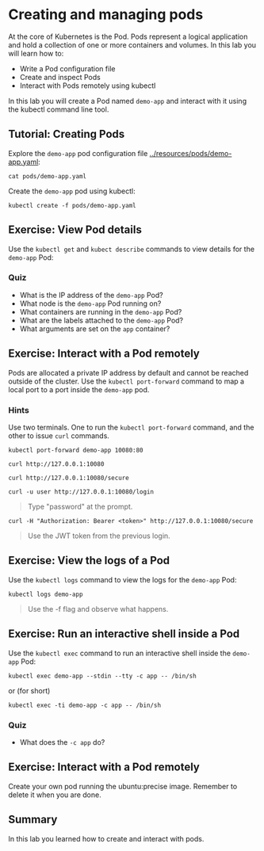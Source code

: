 # Creating and managing pods

At the core of Kubernetes is the Pod. Pods represent a logical application and hold a collection of one or more containers and volumes. In this lab you will learn how to:

* Write a Pod configuration file
* Create and inspect Pods
* Interact with Pods remotely using kubectl

In this lab you will create a Pod named `demo-app` and interact with it using the kubectl command line tool.

## Tutorial: Creating Pods

Explore the `demo-app` pod configuration file [../resources/pods/demo-app.yaml](../resources/pods/demo-app.yaml):

```
cat pods/demo-app.yaml
```

Create the `demo-app` pod using kubectl:

```
kubectl create -f pods/demo-app.yaml
```

## Exercise: View Pod details

Use the `kubectl get` and `kubect describe` commands to view details for the `demo-app` Pod:

### Quiz

* What is the IP address of the `demo-app` Pod?
* What node is the `demo-app` Pod running on?
* What containers are running in the `demo-app` Pod?
* What are the labels attached to the `demo-app` Pod?
* What arguments are set on the `app` container?

## Exercise: Interact with a Pod remotely

Pods are allocated a private IP address by default and cannot be reached outside of the cluster. Use the `kubectl port-forward` command to map a local port to a port inside the `demo-app` pod.

### Hints

Use two terminals. One to run the `kubectl port-forward` command, and the other to issue `curl` commands.

```
kubectl port-forward demo-app 10080:80
```

```
curl http://127.0.0.1:10080
```

```
curl http://127.0.0.1:10080/secure
```

```
curl -u user http://127.0.0.1:10080/login
```

> Type "password" at the prompt.

```
curl -H "Authorization: Bearer <token>" http://127.0.0.1:10080/secure
```

> Use the JWT token from the previous login.

## Exercise: View the logs of a Pod

Use the `kubectl logs` command to view the logs for the `demo-app` Pod:

```
kubectl logs demo-app
```

> Use the -f flag and observe what happens.

## Exercise: Run an interactive shell inside a Pod

Use the `kubectl exec` command to run an interactive shell inside the `demo-app` Pod:

```
kubectl exec demo-app --stdin --tty -c app -- /bin/sh
```

or (for short)

```
kubectl exec -ti demo-app -c app -- /bin/sh
```

### Quiz
* What does the ```-c app``` do?

## Exercise: Interact with a Pod remotely

Create your own pod running the ubuntu:precise image. Remember to delete it when you are done.

## Summary

In this lab you learned how to create and interact with pods.